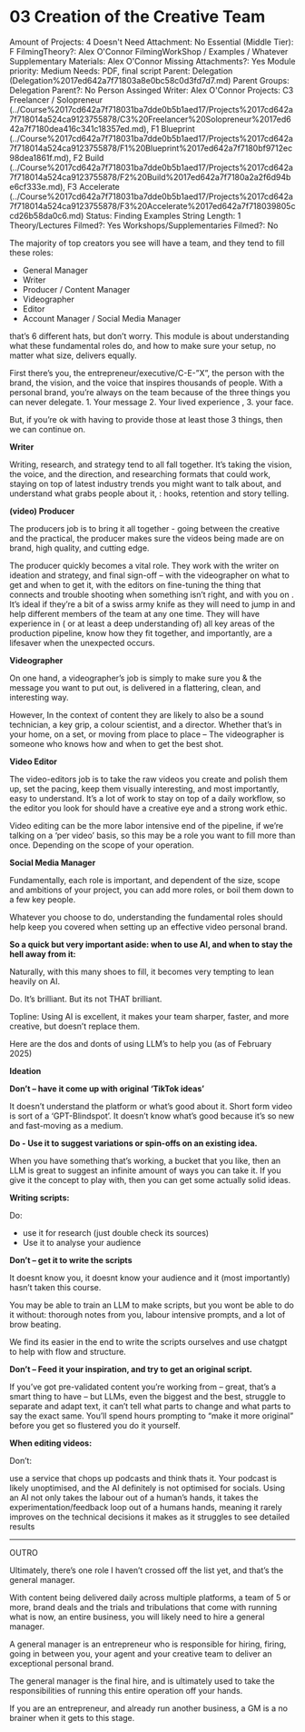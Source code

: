 # 03 Creation of the Creative Team

Amount of Projects: 4
Doesn't Need Attachment: No
Essential (Middle Tier): F
FilmingTheory?: Alex O'Connor
FilmingWorkShop / Examples / Whatever Supplementary Materials: Alex O'Connor
Missing Attachments?: Yes
Module priority: Medium
Needs: PDF, final script
Parent: Delegation (Delegation%2017ed642a7f71803a8e0bc58c0d3fd7d7.md)
Parent Groups: Delegation
Parent?: No
Person Assinged Writer: Alex O'Connor
Projects: C3 Freelancer / Solopreneur (../Course%2017cd642a7f718031ba7dde0b5b1aed17/Projects%2017cd642a7f718014a524ca9123755878/C3%20Freelancer%20Solopreneur%2017ed642a7f7180dea416c341c18357ed.md), F1 Blueprint (../Course%2017cd642a7f718031ba7dde0b5b1aed17/Projects%2017cd642a7f718014a524ca9123755878/F1%20Blueprint%2017ed642a7f7180bf9712ec98dea1861f.md), F2 Build (../Course%2017cd642a7f718031ba7dde0b5b1aed17/Projects%2017cd642a7f718014a524ca9123755878/F2%20Build%2017ed642a7f7180a2a2f6d94be6cf333e.md), F3 Accelerate (../Course%2017cd642a7f718031ba7dde0b5b1aed17/Projects%2017cd642a7f718014a524ca9123755878/F3%20Accelerate%2017ed642a7f718039805ccd26b58da0c6.md)
Status: Finding Examples
String Length: 1
Theory/Lectures Filmed?: Yes
Workshops/Supplementaries Filmed?: No

The majority of top creators you see will have a team, and they tend to fill these roles:

- General Manager
- Writer
- Producer / Content Manager
- Videographer
- Editor
- Account Manager / Social Media Manager

that’s 6 different hats, but don’t worry. This module is about understanding what these fundamental roles do, and how to make sure your setup, no matter what size, delivers equally.

First there’s you, the entrepreneur/executive/C-E-”X”, the person with the brand, the vision, and the voice that inspires thousands of people. With a personal brand, you’re always on the team because of the three things you can never delegate. 1. Your message 2. Your lived experience , 3. your face.

But, if you’re ok with having to provide those at least those 3 things, then we can continue on.

**Writer**

Writing, research, and strategy tend to all fall together. It’s taking the vision, the voice, and the direction, and researching formats that could work, staying on top of latest industry trends you might want to talk about, and understand what grabs people about it, : hooks, retention and story telling.

**(video) Producer**

The producers job is to bring it all together - going between the creative and the practical, the producer makes sure the videos being made are on brand, high quality, and cutting edge.

The producer quickly becomes a vital role. They work with the writer on  ideation and strategy, and final sign-off – with the videographer on what to get and when to get it, with the editors on fine-tuning the thing that connects and trouble shooting when something isn’t right, and with you on . It’s ideal if they’re a bit of a swiss army knife as they will need to jump in and help different members of the team at any one time. 
They will have experience in ( or at least a deep understanding of) all key areas of the production pipeline, know how they fit together, and importantly, are a lifesaver when the unexpected occurs. 

**Videographer**

On one hand, a videographer’s job is simply to make sure you & the message you want to put out, is delivered in a flattering, clean, and interesting way.

However, In the context of content they are likely to also be a sound technician, a key grip, a colour scientist, and a director. Whether that’s in your home, on a set, or moving from place to place – The videographer is someone who knows how and when to get the best shot. 

**Video Editor**

The video-editors job is to take the raw videos you create and polish them up, set the pacing, keep them visually interesting, and most importantly, easy to understand. It’s a lot of work to stay on top of a daily workflow, so the editor you look for should have a creative eye and a strong work ethic.

Video editing can be the more labor intensive end of the pipeline, if we’re talking on a ‘per video’ basis, so this may be a role you want to fill more than once. Depending on the scope of your operation.

**Social Media Manager**

Fundamentally, each role is important, and dependent of the size, scope and ambitions of your project, you can add more roles, or boil them down to a few key people.

Whatever you choose to do, understanding the fundamental roles should help keep you covered when setting up an effective video personal brand.

**So a quick but very important aside: when to use AI, and when to stay the hell away from it:**

Naturally, with this many shoes to fill, it becomes very tempting to lean heavily on AI.

Do. It’s brilliant. But its not THAT brilliant.

Topline: Using AI is excellent, it makes your team sharper, faster, and more creative, but doesn’t replace them. 

Here are the dos and donts of using LLM’s to help you (as of February 2025)

**Ideation**

**Don’t – have it come up with original ‘TikTok ideas’**

It doesn’t understand the platform or what’s good about it. Short form video is sort of a ‘GPT-Blindspot’. It doesn’t know what’s good because it’s so new and fast-moving as a medium.

**Do - Use it to suggest variations or spin-offs on an existing idea.**

When you have something that’s working, a bucket that you like, then an LLM is great to suggest an infinite amount of ways you can take it. If you give it the concept to play with, then you can get some actually solid ideas.

**Writing scripts:**

Do: 

- use it for research (just double check its sources)
- Use it to analyse your audience

**Don’t – get it to write the scripts**

It doesnt know you, it doesnt know your audience and it (most importantly) hasn’t taken this course.

You may be able to train an LLM to make scripts, but you wont be able to do it without: thorough notes from you, labour intensive prompts, and a lot of brow beating.

We find its easier in the end to write the scripts ourselves and use chatgpt to help with flow and structure. 

**Don’t – Feed it your inspiration, and try to get an original script.**

If you’ve got pre-validated content you’re working from – great, that’s a smart thing to have – but LLMs, even the biggest and the best, struggle to separate and adapt text, it can’t tell what parts to change and what parts to say the exact same. You’ll spend hours prompting to “make it more original” before you get so flustered you do it yourself. 

**When editing videos:**

Don’t: 

use a service that chops up podcasts and think thats it. Your podcast is likely unoptimised, and the AI definitely is not optimised for socials. Using an AI not only takes the labour out of a human’s hands, it takes the experimentation/feedback loop out of a humans hands, meaning it rarely improves on the technical decisions it makes as it struggles to see detailed results

---

OUTRO

Ultimately, there’s one role I haven’t crossed off the list yet, and that’s the general manager.

With content being delivered daily across multiple platforms, a team of 5 or more, brand deals and the trials and tribulations that come with running what is now, an entire business, you will likely need to hire a general manager. 

A general manager is an entrepreneur who is responsible for hiring, firing, going in between you, your agent and your creative team to deliver an exceptional personal brand.

The general manager is the final hire, and is ultimately used to take the responsibilities of running this entire operation off your hands.

If you are an entrepreneur, and already run another business, a GM is a no brainer when it gets to this stage.
